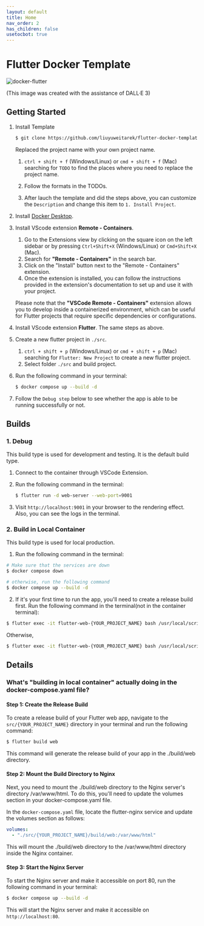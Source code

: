 ```yaml
---
layout: default
title: Home
nav_order: 2
has_children: false
usetocbot: true
---
```


# Flutter Docker Template

![docker-flutter](https://github.com/liuyuweitarek/flutter-docker-template/assets/54787524/eec8d154-0d2e-4c80-94b9-3448e21a7b6e)

(This image was created with the assistance of DALL·E 3)

## Getting Started

1. Install Template

    ```bash
    $ git clone https://github.com/liuyuweitarek/flutter-docker-template.git
    ```
    
    Replaced the project name with your own project name.

    1. `ctrl + shift + f` (Windows/Linux) or `cmd + shift + f` (Mac) searching for `TODO` to find the places where you need to replace the project name.

    2. Follow the formats in the TODOs.

    3. After lauch the template and did the steps above, you can customize the `Description` and change this item to `1. Install Project`.

2. Install [Docker Desktop](https://www.docker.com/products/docker-desktop/).

3. Install VScode extension **Remote - Containers**.

    1. Go to the Extensions view by clicking on the square icon on the left sidebar or by pressing `Ctrl+Shift+X` (Windows/Linux) or `Cmd+Shift+X` (Mac).
    2. Search for **"Remote - Containers"** in the search bar.
    3. Click on the "Install" button next to the "Remote - Containers" extension.
    4. Once the extension is installed, you can follow the instructions provided in the extension's documentation to set up and use it with your project.
    
    Please note that the **"VSCode Remote - Containers"** extension allows you to develop inside a containerized environment, which can be useful for Flutter projects that require specific dependencies or configurations.

4. Install VScode extension **Flutter**. The same steps as above.

5. Create a new flutter project in `./src`.

    1. `ctrl + shift + p` (Windows/Linux) or `cmd + shift + p` (Mac) searching for `Flutter: New Project` to create a new flutter project.
    2. Select folder `./src` and build project.

6. Run the following command in your terminal:

    ```bash
    $ docker compose up --build -d
    ```

7. Follow the `Debug step` below to see whether the app is able to be running successfully or not.

## Builds

### 1. Debug

This build type is used for development and testing. It is the default build type.

1. Connect to the container through VSCode Extension.

2. Run the following command in the terminal:

    ```bash
    $ flutter run -d web-server --web-port=9001
    ```

3. Visit `http://localhost:9001` in your browser to the rendering effect. Also, you can see the logs in the terminal.

### 2. Build in Local Container
This build type is used for local production.

1. Run the following command in the terminal:

```bash
# Make sure that the services are down
$ docker compose down

# otherwise, run the following command
$ docker compose up --build -d
```

2. If it's your first time to run the app, you'll need to create a release build first.
Run the following command in the terminal(not in the container terminal):

```bash
$ flutter exec -it flutter-web-{YOUR_PROJECT_NAME} bash /usr/local/script/flutter-web-init.sh
```

Otherwise,

```bash
$ flutter exec -it flutter-web-{YOUR_PROJECT_NAME} bash /usr/local/script/flutter-web-build.sh
```

## Details

### What's "building in local container" actually doing in the docker-compose.yaml file?

#### **Step 1: Create the Release Build**

To create a release build of your Flutter web app, navigate to the `src/{YOUR_PROJECT_NAME}` directory in your terminal and run the following command:

```bash
$ flutter build web
```

This command will generate the release build of your app in the ./build/web directory.

#### **Step 2: Mount the Build Directory to Nginx**

Next, you need to mount the ./build/web directory to the Nginx server's directory /var/www/html. To do this, you'll need to update the volumes section in your docker-compose.yaml file.

In the `docker-compose.yaml` file, locate the flutter-nginx service and update the volumes section as follows:

```yaml
volumes:
  - "./src/{YOUR_PROJECT_NAME}/build/web:/var/www/html"
```

This will mount the ./build/web directory to the /var/www/html directory inside the Nginx container.

#### **Step 3: Start the Nginx Server**

To start the Nginx server and make it accessible on port 80, run the following command in your terminal:

```bash
$ docker compose up --build -d
```

This will start the Nginx server and make it accessible on `http://localhost:80`.